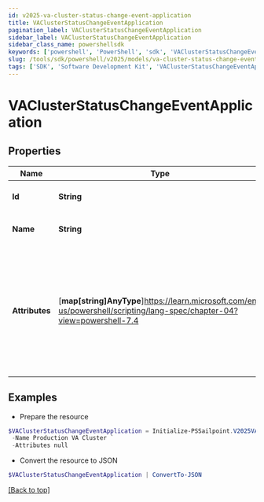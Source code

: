 ```yaml
---
id: v2025-va-cluster-status-change-event-application
title: VAClusterStatusChangeEventApplication
pagination_label: VAClusterStatusChangeEventApplication
sidebar_label: VAClusterStatusChangeEventApplication
sidebar_class_name: powershellsdk
keywords: ['powershell', 'PowerShell', 'sdk', 'VAClusterStatusChangeEventApplication', 'V2025VAClusterStatusChangeEventApplication'] 
slug: /tools/sdk/powershell/v2025/models/va-cluster-status-change-event-application
tags: ['SDK', 'Software Development Kit', 'VAClusterStatusChangeEventApplication', 'V2025VAClusterStatusChangeEventApplication']
---
```



# VAClusterStatusChangeEventApplication

## Properties

Name | Type | Description | Notes
------------ | ------------- | ------------- | -------------
**Id** | **String** | The GUID of the application | [required]
**Name** | **String** | The name of the application | [required]
**Attributes** | [**map[string]AnyType**]https://learn.microsoft.com/en-us/powershell/scripting/lang-spec/chapter-04?view=powershell-7.4 | Custom map of attributes for a source.  This will only be populated if type is `SOURCE` and the source has a proxy. | [required]

## Examples

- Prepare the resource
```powershell
$VAClusterStatusChangeEventApplication = Initialize-PSSailpoint.V2025VAClusterStatusChangeEventApplication  -Id 2c9180866166b5b0016167c32ef31a66 `
 -Name Production VA Cluster `
 -Attributes null
```

- Convert the resource to JSON
```powershell
$VAClusterStatusChangeEventApplication | ConvertTo-JSON
```


[[Back to top]](#) 


